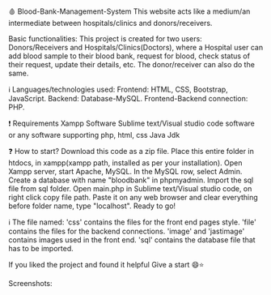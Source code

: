🩸 Blood-Bank-Management-System
This website acts like a medium/an intermediate between hospitals/clinics and donors/receivers.

Basic functionalities:
This project is created for two users: Donors/Receivers and Hospitals/Clinics(Doctors), where a Hospital user can add blood sample to their blood bank, request for blood, check status of their request, update their details, etc. The donor/receiver can also do the same.

ℹ️ Languages/technologies used:
Frontend: HTML, CSS, Bootstrap, JavaScript.
Backend: Database-MySQL.
Frontend-Backend connection: PHP.

❗ Requirements
Xampp Software
Sublime text/Visual studio code software or any software supporting php, html, css
Java Jdk

❓ How to start?
Download this code as a zip file.
Place this entire folder in htdocs, in xampp(xampp path, installed as per your installation).
Open Xampp server, start Apache, MySQL.
In the MySQL row, select Admin.
Create a database with name "bloodbank" in phpmyadmin. Import the sql file from sql folder.
Open main.php in Sublime text/Visual studio code, on right click copy file path.
Paste it on any web browser and clear everything before folder name, type "localhost".
Ready to go!

ℹ️ The file named:
'css' contains the files for the front end pages style.
'file' contains the files for the backend connections.
'image' and 'jastimage' contains images used in the front end.
'sql' contains the database file that has to be imported.

If you liked the project and found it helpful
Give a start 😄:star:

Screenshots:
